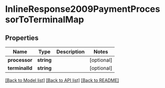 # InlineResponse2009PaymentProcessorToTerminalMap

## Properties
Name | Type | Description | Notes
------------ | ------------- | ------------- | -------------
**processor** | **string** |  | [optional] 
**terminalId** | **string** |  | [optional] 

[[Back to Model list]](../README.md#documentation-for-models) [[Back to API list]](../README.md#documentation-for-api-endpoints) [[Back to README]](../README.md)


